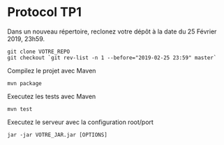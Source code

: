# Protocol TP1

Dans un nouveau répertoire, reclonez votre dépôt à la date du 25 Février 2019, 23h59.

	git clone VOTRE_REPO
	git checkout `git rev-list -n 1 --before="2019-02-25 23:59" master`

Compilez le projet avec Maven

	mvn package

Executez les tests avec Maven

	mvn test

Executez le serveur avec la configuration root/port

	jar -jar VOTRE_JAR.jar [OPTIONS]
